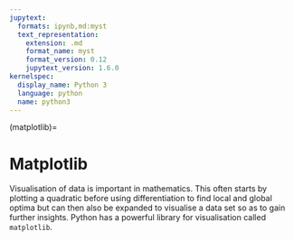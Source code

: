 ```yaml
---
jupytext:
  formats: ipynb,md:myst
  text_representation:
    extension: .md
    format_name: myst
    format_version: 0.12
    jupytext_version: 1.6.0
kernelspec:
  display_name: Python 3
  language: python
  name: python3
---
```


(matplotlib)=
# Matplotlib

Visualisation of data is important in mathematics. This often starts by plotting
a quadratic before using differentiation to find local and global optima but can
then also be expanded to visualise a data set so as to gain further insights.
Python has a powerful library for visualisation called `matplotlib`.
